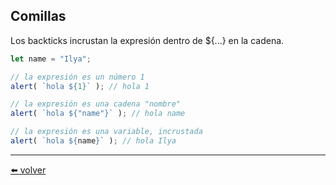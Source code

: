 ## Comillas

Los backticks incrustan la expresión dentro de ${...} en la cadena.

````js
let name = "Ilya";

// la expresión es un número 1
alert( `hola ${1}` ); // hola 1

// la expresión es una cadena "nombre"
alert( `hola ${"name"}` ); // hola name

// la expresión es una variable, incrustada
alert( `hola ${name}` ); // hola Ilya
````

---
[⬅️ volver](https://github.com/VictorHugoAguilar/javascript-interview-questions-explained/tree/main/theory/first-steps/05_types#comillas)
